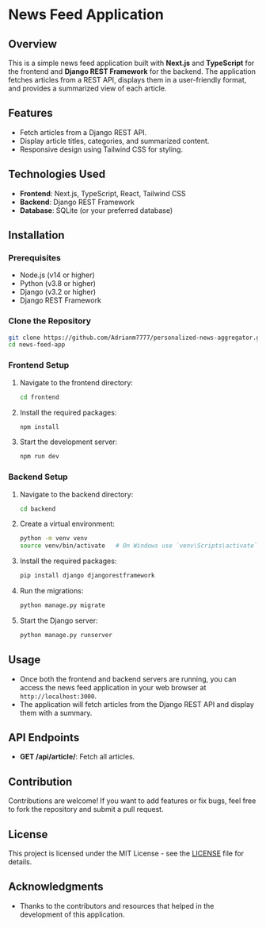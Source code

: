 # News Feed Application

## Overview

This is a simple news feed application built with **Next.js** and **TypeScript** for the frontend and **Django REST Framework** for the backend. The application fetches articles from a REST API, displays them in a user-friendly format, and provides a summarized view of each article.

## Features

- Fetch articles from a Django REST API.
- Display article titles, categories, and summarized content.
- Responsive design using Tailwind CSS for styling.

## Technologies Used

- **Frontend**: Next.js, TypeScript, React, Tailwind CSS
- **Backend**: Django REST Framework
- **Database**: SQLite (or your preferred database)

## Installation

### Prerequisites

- Node.js (v14 or higher)
- Python (v3.8 or higher)
- Django (v3.2 or higher)
- Django REST Framework

### Clone the Repository

```bash
git clone https://github.com/Adrianm7777/personalized-news-aggregator.git
cd news-feed-app
```

### Frontend Setup

1. Navigate to the frontend directory:

   ```bash
   cd frontend
   ```

2. Install the required packages:

   ```bash
   npm install
   ```

3. Start the development server:

   ```bash
   npm run dev
   ```

### Backend Setup

1. Navigate to the backend directory:

   ```bash
   cd backend
   ```

2. Create a virtual environment:

   ```bash
   python -m venv venv
   source venv/bin/activate   # On Windows use `venv\Scripts\activate`
   ```

3. Install the required packages:

   ```bash
   pip install django djangorestframework
   ```

4. Run the migrations:

   ```bash
   python manage.py migrate
   ```

5. Start the Django server:

   ```bash
   python manage.py runserver
   ```

## Usage

- Once both the frontend and backend servers are running, you can access the news feed application in your web browser at `http://localhost:3000`.
- The application will fetch articles from the Django REST API and display them with a summary.

## API Endpoints

- **GET /api/article/**: Fetch all articles.

## Contribution

Contributions are welcome! If you want to add features or fix bugs, feel free to fork the repository and submit a pull request.

## License

This project is licensed under the MIT License - see the [LICENSE](LICENSE) file for details.

## Acknowledgments

- Thanks to the contributors and resources that helped in the development of this application.

